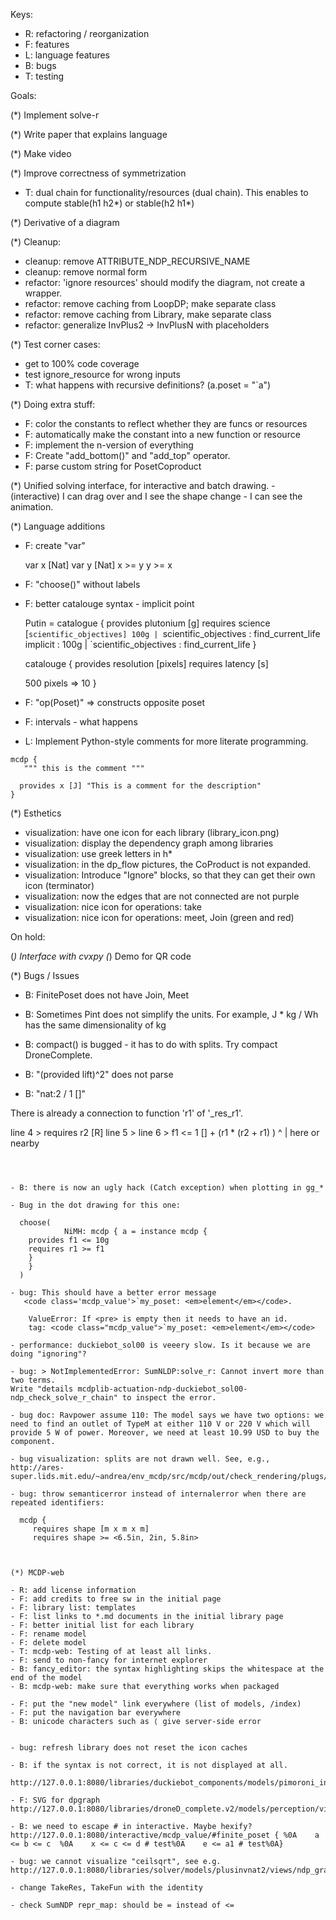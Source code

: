 Keys:

- R: refactoring / reorganization
- F: features
- L: language features
- B: bugs
- T: testing


Goals:

(*) Implement solve-r 

(*) Write paper that explains language

(*) Make video

(*) Improve correctness of symmetrization
- T: dual chain for functionality/resources (dual chain).
    This enables to compute stable(h1 h2*) or stable(h2 h1*)

(*) Derivative of a diagram

(*) Cleanup:
- cleanup: remove ATTRIBUTE_NDP_RECURSIVE_NAME
- cleanup: remove normal form
- refactor: 'ignore resources' should modify the diagram, not create a wrapper.
- refactor: remove caching from LoopDP; make separate class
- refactor: remove caching from Library, make separate class
- refactor: generalize InvPlus2 -> InvPlusN with placeholders

(*) Test corner cases:
- get to 100% code coverage
- test ignore_resource  for wrong inputs
- T: what happens with recursive definitions? (a.poset = "`a")

(*) Doing extra stuff:
- F: color the constants to reflect whether they are funcs or resources
- F: automatically make the constant into a new function or resource
- F: implement the n-version of everything 
- F: Create "add_bottom(<poset>)" and "add_top" operator. 
- F: parse custom string for PosetCoproduct

(*) Unified solving interface, for interactive and batch drawing.
    - (interactive) I can drag over and I see the shape change
    - I can see the animation.


(*) Language additions

- F: create "var"

    var x [Nat]
    var y [Nat]
    x >= y
    y >= x


- F: "choose()" without labels
- F: better catalouge syntax - implicit point

  Putin = catalogue {
     provides plutonium [g]
     requires science [`scientific_objectives]
     100g | `scientific_objectives : find_current_life
     implicit : 100g | `scientific_objectives : find_current_life
  }

  catalouge {
     provides resolution [pixels]
     requires latency [s]

     500 pixels => 10
  }


- F: "op(Poset)" => constructs opposite poset

- F: intervals - what happens

- L: Implement Python-style comments for more literate programming.

```
mcdp {
   """ this is the comment """

  provides x [J] "This is a comment for the description"
}
```
 

(*) Esthetics

- visualization: have one icon for each library (library_icon.png)
- visualization: display the dependency graph among libraries
- visualization: use greek letters in h*
- visualization: in the dp_flow pictures, the CoProduct is not expanded.
- visualization: Introduce "Ignore" blocks, so that they can get their own icon (terminator)
- visualization: now the edges that are not connected are not purple
- visualization: nice icon for  operations: take
- visualization: nice icon for  operations: meet, Join (green and red)


On hold: 

(*) Interface with cvxpy
(*) Demo for QR code


(*) Bugs / Issues

- B: FinitePoset does not have Join, Meet

- B: Sometimes Pint does not simplify the units. For example,
      J * kg / Wh has the same dimensionality of kg

- B: compact() is bugged - it has to do with splits. Try compact DroneComplete.

- B: "(provided lift)^2" does not parse
- B: "nat:2 / 1 []"

There is already a connection to function 'r1' of '_res_r1'.


 line  4 >  requires r2 [R]
 line  5 >
 line  6 >  f1  <= 1 [] + (r1 * (r2 + r1)  )
            ^
            |
            here or nearby
```



- B: there is now an ugly hack (Catch exception) when plotting in gg_*

- Bug in the dot drawing for this one:

  choose(
            NiMH: mcdp { a = instance mcdp {
    provides f1 <= 10g
    requires r1 >= f1
    }
    }
  )

- bug: This should have a better error message
   <code class='mcdp_value'>`my_poset: <em>element</em></code>.

    ValueError: If <pre> is empty then it needs to have an id.
    tag: <code class="mcdp_value">`my_poset: <em>element</em></code>

- performance: duckiebot_sol00 is veeery slow. Is it because we are doing "ignoring"?

- bug: > NotImplementedError: SumNLDP:solve_r: Cannot invert more than two terms.
Write "details mcdplib-actuation-ndp-duckiebot_sol00-ndp_check_solve_r_chain" to inspect the error.
 
- bug doc: Ravpower assume 110: The model says we have two options: we need to find an outlet of TypeM at either 110 V or 220 V which will provide 5 W of power. Moreover, we need at least 10.99 USD to buy the component.

- bug visualization: splits are not drawn well. See, e.g.,
http://ares-super.lids.mit.edu/~andrea/env_mcdp/src/mcdp/out/check_rendering/plugs/sockets.md.html

- bug: throw semanticerror instead of internalerror when there are repeated identifiers:

  mcdp {
     requires shape [m x m x m]
     requires shape >= <6.5in, 2in, 5.8in>



(*) MCDP-web

- R: add license information
- F: add credits to free sw in the initial page
- F: library list: templates
- F: list links to *.md documents in the initial library page
- F: better initial list for each library
- F: rename model
- F: delete model
- T: mcdp-web: Testing of at least all links.
- F: send to non-fancy for internet explorer
- B: fancy_editor: the syntax highlighting skips the whitespace at the end of the model
- B: mcdp-web: make sure that everything works when packaged

- F: put the "new model" link everywhere (list of models, /index)
- F: put the navigation bar everywhere
- B: unicode characters such as ⟨ give server-side error


- bug: refresh library does not reset the icon caches

- B: if the syntax is not correct, it is not displayed at all.
  http://127.0.0.1:8080/libraries/duckiebot_components/models/pimoroni_inc/views/syntax/

- F: SVG for dpgraph http://127.0.0.1:8080/libraries/droneD_complete.v2/models/perception/views/dp_graph/

- B: we need to escape # in interactive. Maybe hexify?
http://127.0.0.1:8080/interactive/mcdp_value/#finite_poset { %0A    a <= b <= c  %0A    x <= c <= d # test%0A    e <= a1 # test%0A}

- bug: we cannot visualize "ceilsqrt", see e.g. http://127.0.0.1:8080/libraries/solver/models/plusinvnat2/views/ndp_graph/

- change TakeRes, TakeFun with the identity

- check SumNDP repr_map: should be = instead of <=
